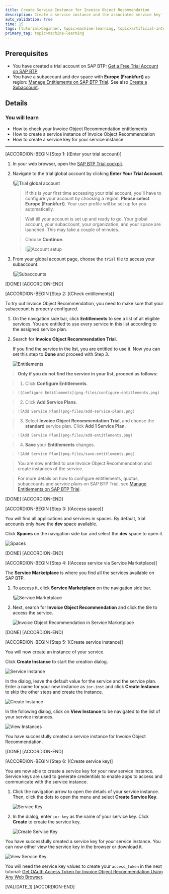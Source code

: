 ```yaml
---
title: Create Service Instance for Invoice Object Recommendation
description: Create a service instance and the associated service key for Invoice Object Recommendation, one of the SAP AI Business Services, using SAP Business Technology Platform (SAP BTP) Trial.
auto_validation: true
time: 15
tags: [tutorial>beginner, topic>machine-learning, topic>artificial-intelligence, topic>cloud, products>sap-cloud-platform, products>sap-ai-business-services, products>invoice-object-recommendation]
primary_tag: topic>machine-learning
---
```


## Prerequisites
- You have created a trial account on SAP BTP: [Get a Free Trial Account on SAP BTP](hcp-create-trial-account)
- You have a subaccount and dev space with **Europe (Frankfurt)** as region: [Manage Entitlements on SAP BTP Trial](cp-trial-entitlements). See also [Create a Subaccount](https://help.sap.com/viewer/65de2977205c403bbc107264b8eccf4b/Cloud/en-US/261ba9ca868f469baf64c22257324a75.html).

## Details
### You will learn
  - How to check your Invoice Object Recommendation entitlements
  - How to create a service instance of Invoice Object Recommendation
  - How to create a service key for your service instance
---

[ACCORDION-BEGIN [Step 1: ](Enter your trial account)]

1. In your web browser, open the [SAP BTP Trial cockpit](https://cockpit.hanatrial.ondemand.com/).

2. Navigate to the trial global account by clicking **Enter Your Trial Account**.

    !![Trial global account](png-files/01_Foundation20Onboarding_Home.png)

    >If this is your first time accessing your trial account, you'll have to configure your account by choosing a region. **Please select Europe (Frankfurt)**. Your user profile will be set up for you automatically.

    >Wait till your account is set up and ready to go. Your global account, your subaccount, your organization, and your space are launched. This may take a couple of minutes.

    >Choose **Continue**.

    >!![Account setup](png-files/02_Foundation20Onboarding_Processing.png)

3. From your global account page, choose the `trial` tile to access your subaccount.

    !![Subaccounts](png-files/enter-trial-account.png)

[DONE]
[ACCORDION-END]

[ACCORDION-BEGIN [Step 2: ](Check entitlements)]

To try out Invoice Object Recommendation, you need to make sure that your subaccount is properly configured.

1. On the navigation side bar, click **Entitlements** to see a list of all eligible services. You are entitled to use every service in this list according to the assigned service plan.

2. Search for **Invoice Object Recommendation Trial**.

    If you find the service in the list, you are entitled to use it. Now you can set this step to **Done** and proceed with Step 3.

    ![Entitlements](png-files/check-entitlements.png)

>**Only if you do not find the service in your list, proceed as follows:**

>1. Click **Configure Entitlements**.

>     ![Configure Entitlements](png-files/configure-entitlements.png)

>2. Click **Add Service Plans**.

>     ![Add Service Plan](png-files/add-service-plans.png)

>3. Select **Invoice Object Recommendation Trial**, and choose the **standard** service plan. Click **Add 1 Service Plan**.

>     ![Add Service Plan](png-files/add-entitlements.png)

>4. **Save** your **Entitlements** changes.

>     ![Add Service Plan](png-files/save-entitlements.png)    

>You are now entitled to use Invoice Object Recommendation and create instances of the service.

>For more details on how to configure entitlements, quotas, subaccounts and service plans on SAP BTP Trial, see [Manage Entitlements on SAP BTP Trial](cp-trial-entitlements).

[DONE]
[ACCORDION-END]


[ACCORDION-BEGIN [Step 3: ](Access space)]

You will find all applications and services in spaces. By default, trial accounts only have the **dev** space available.

Click **Spaces** on the navigation side bar and select the **dev** space to open it.

![Spaces](png-files/access-space.png)

[DONE]
[ACCORDION-END]

[ACCORDION-BEGIN [Step 4: ](Access service via Service Marketplace)]

The **Service Marketplace** is where you find all the services available on SAP BTP.

1. To access it, click **Service Marketplace** on the navigation side bar.

    !![Service Marketplace](png-files/access-service-marketplace.png)

2. Next, search for **Invoice Object Recommendation** and click the tile to access the service.

    ![Invoice Object Recommendation in Service Marketplace](png-files/access-ior.png)

[DONE]
[ACCORDION-END]

[ACCORDION-BEGIN [Step 5: ](Create service instance)]

You will now create an instance of your service.

Click **Create Instance** to start the creation dialog.

![Service Instance](png-files/create-instance.png)

In the dialog, leave the default value for the service and the service plan. Enter a name for your new instance as `ior-inst` and click **Create Instance** to skip the other steps and create the instance.

![Create Instance](png-files/create-instance-dialog.png)

In the following dialog, click on **View Instance** to be navigated to the list of your service instances.

![View Instances](png-files/view-instances.png)

You have successfully created a service instance for Invoice Object Recommendation.

[DONE]
[ACCORDION-END]

[ACCORDION-BEGIN [Step 6: ](Create service key)]

You are now able to create a service key for your new service instance. Service keys are used to generate credentials to enable apps to access and communicate with the service instance.

  1. Click the navigation arrow to open the details of your service instance. Then, click the dots to open the menu and select **Create Service Key**.

      ![Service Key](png-files/create-service-keys.png)

  2. In the dialog, enter `ior-key` as the name of your service key. Click **Create** to create the service key.

      ![Create Service Key](png-files/create-service-key-name.png)

You have successfully created a service key for your service instance. You can now either view the service key in the browser or download it.

![View Service Key](png-files/view-service-key.png)

You will need the service key values to create your `access_token` in the next tutorial: [Get OAuth Access Token for Invoice Object Recommendation Using Any Web Browser](cp-aibus-ior-web-oauth-token).

[VALIDATE_1]
[ACCORDION-END]

